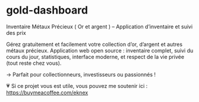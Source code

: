 # gold-dashboard
Inventaire Métaux Précieux ( Or et argent ) – Application d’inventaire et suivi des prix

Gérez gratuitement et facilement votre collection d’or, d’argent et autres métaux précieux.
Application web open source : inventaire complet, suivi du cours du jour, statistiques, interface moderne, et respect de la vie privée (tout reste chez vous).

→ Parfait pour collectionneurs, investisseurs ou passionnés !

💗 Si ce projet vous est utile, vous pouvez me soutenir ici : https://buymeacoffee.com/eknex
